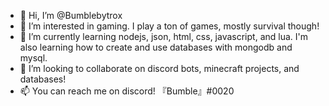 - 👋 Hi, I’m @Bumblebytrox
- 👀 I’m interested in gaming. I play a ton of games, mostly survival though!
- 🌱 I’m currently learning nodejs, json, html, css, javascript, and lua. I'm also learning how to create and use databases with mongodb and mysql.
- 💞️ I’m looking to collaborate on discord bots, minecraft projects, and databases!
- 📫 You can reach me on discord! 『Bumble』#0020

<!---
Bumblebytrox/Bumblebytrox is a ✨ special ✨ repository because its `README.md` (this file) appears on your GitHub profile.
You can click the Preview link to take a look at your changes.
--->
